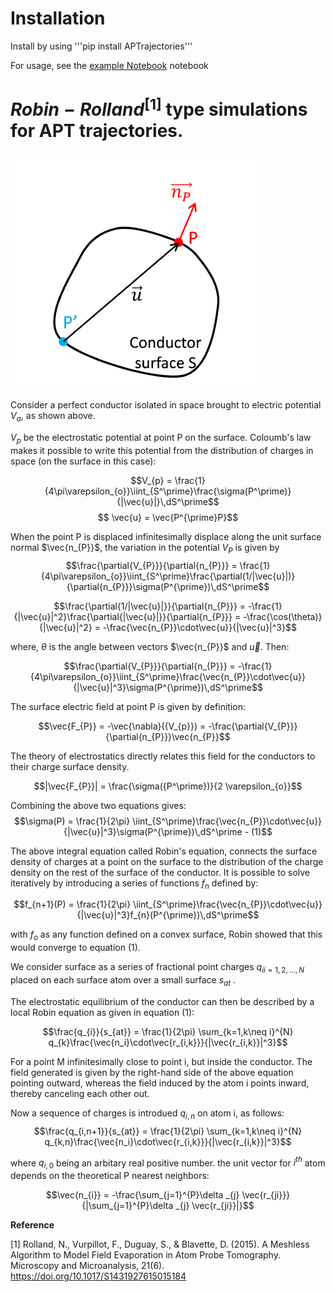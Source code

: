 # Installation

Install by using
'''pip install APTrajectories'''

For usage, see the [example Notebook](example.ipynb) notebook

# $Robin-Rolland^{[1]}$ type simulations for APT trajectories.

![conductor surface](conductor_surface.PNG)

Consider a perfect conductor isolated in space brought to  electric potential $V_{a}$, as shown above.

$V_{p}$ be the electrostatic potential at point P on the surface. Coloumb's law makes it possible to write this potential from the distribution of charges in space 
(on the surface in this case):

$$V_{p} = \frac{1}{4\pi\varepsilon_{o}}\iint_{S^\prime}\frac{\sigma(P^\prime)}{|\vec{u}|}\,dS^\prime$$
$$ \vec{u} = \vec{P^{\prime}P}$$

When the point P is displaced infinitesimally displace along the unit surface normal $\vec{n_{P}}$, the variation in the potential $V_{P}$ is given by
$$\frac{\partial{V_{P}}}{\partial{n_{P}}} = \frac{1}{4\pi\varepsilon_{o}}\iint_{S^\prime}\frac{\partial(1/|\vec{u}|)}{\partial{n_{P}}}\sigma(P^{\prime})\,dS^\prime$$

$$\frac{\partial{1/|\vec{u}|}}{\partial{n_{P}}} = -\frac{1}{|\vec{u}|^2}\frac{\partial{|\vec{u}|}}{\partial{n_{P}}} = -\frac{\cos(\theta)}{|\vec{u}|^2} = -\frac{\vec{n_{P}}\cdot\vec{u}}{|\vec{u}|^3}$$

where, $\theta$ is the angle between vectors $\vec{n_{P}}$ and $\vec{u}$. Then:

$$\frac{\partial{V_{P}}}{\partial{n_{P}}} = -\frac{1}{4\pi\varepsilon_{o}}\iint_{S^\prime}\frac{\vec{n_{P}}\cdot\vec{u}}{|\vec{u}|^3}\sigma(P^{\prime})\,dS^\prime$$

The surface electric field at point P is given by definition:

$$\vec{F_{P}} = -\vec{\nabla}({V_{p}}) = -\frac{\partial{V_{P}}}{\partial{n_{P}}}\vec{n_{P}}$$

The theory of electrostatics directly relates this field for the conductors to their charge surface density.

$$|\vec{F_{P}}| = \frac{\sigma({P^\prime})}{2 \varepsilon_{o}}$$

Combining the above two equations gives:
$$\sigma(P) = \frac{1}{2\pi} \iint_{S^\prime}\frac{\vec{n_{P}}\cdot\vec{u}}{|\vec{u}|^3}\sigma(P^{\prime})\,dS^\prime     - (1)$$ 

The above integral equation called Robin's equation, connects the surface density of charges at a point on the surface to the distribution of the charge density on the rest of the surface of the conductor. It is possible to solve iteratively by introducing a series of functions $f_{n}$ defined by:

$$f_{n+1}(P) =  \frac{1}{2\pi} \iint_{S^\prime}\frac{\vec{n_{P}}\cdot\vec{u}}{|\vec{u}|^3}f_{n}(P^{\prime})\,dS^\prime$$

with $f_{o}$ as any function defined on a convex surface, Robin showed that this would converge to equation (1).

We consider surface as a series of fractional point charges ${q_{i}}_{i=1,2,...,N}$ placed on each surface atom over a small surface $s_{at}$ .

The electrostatic equilibrium of the conductor can then be described by a local Robin equation as given in equation (1):

$$\frac{q_{i}}{s_{at}} = \frac{1}{2\pi} \sum_{k=1,k\neq i}^{N} q_{k}\frac{\vec{n_i}\cdot\vec{r_{i,k}}}{|\vec{r_{i,k}}|^3}$$

For a point M infinitesimally close to point i, but inside the conductor. The field generated is given by the right-hand side of the above equation pointing outward, whereas the field induced by the atom i points inward, thereby canceling each other out.

Now a sequence of charges is introdued $q_{i,n}$ on atom i, as follows:
$$\frac{q_{i,n+1}}{s_{at}} = \frac{1}{2\pi} \sum_{k=1,k\neq i}^{N} q_{k,n}\frac{\vec{n_i}\cdot\vec{r_{i,k}}}{|\vec{r_{i,k}}|^3}$$

where $q_{i,0}$ being an arbitary real positive number.
the unit vector for $i^{th}$ atom depends on the theoretical P nearest neighbors:

$$\vec{n_{i}} = -\frac{\sum_{j=1}^{P}\delta _{j} \vec{r_{ji}}}{|\sum_{j=1}^{P}\delta _{j} \vec{r_{ji}}|}$$

**Reference**

[1] Rolland, N., Vurpillot, F., Duguay, S., & Blavette, D. (2015). A Meshless Algorithm to Model Field Evaporation in Atom Probe Tomography. Microscopy and Microanalysis, 21(6). https://doi.org/10.1017/S1431927615015184
